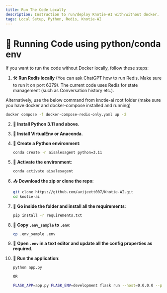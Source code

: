 ```yaml
---
title: Run The Code Locally
description: Instruction to run/deploy Knotie-AI with/without docker.
tags: Local Setup, Python, Redis, Knotie-AI
---
```


# 🚀 Running Code using python/conda env

If you want to run the code without Docker locally, follow these steps:

1. 🛠️ **Run Redis locally** (You can ask ChatGPT how to run Redis. Make sure to run it on port 6379). The current code uses Redis for state management (such as Conversation history etc.).

Alternatively, use the below command from knotie-ai root folder (make sure you have docker and docker-compose installed and running)
```bash
docker compose -f docker-compose-redis-only.yaml up -d
```

2. 🐍 **Install Python 3.11 and above**.

3. 🐍 **Install VirtualEnv or Anaconda**.

4. 🐍 **Create a Python environment**:
   ```bash
   conda create -n aisalesagent python=3.11
   ```

5. 🐍 **Activate the environment**:
   ```bash
   conda activate aisalesagent
   ```

6. 📥 **Download the zip or clone the repo**:
   ```bash
   git clone https://github.com/avijeett007/Knotie-AI.git
   cd knotie-ai
   ```

7. 📂 **Go inside the folder and install all the requirements**:
   ```bash
   pip install -r requirements.txt
   ```

8. 📝 **Copy `.env_sample` to `.env`**:
   ```bash
   cp .env_sample .env
   ```

9. 📝 **Open `.env` in a text editor and update all the config properties as required**.

10. 🚀 **Run the application**:
    ```bash
    python app.py

    OR

    FLASK_APP=app.py FLASK_ENV=development flask run --host=0.0.0.0 --port=5000
    ```
